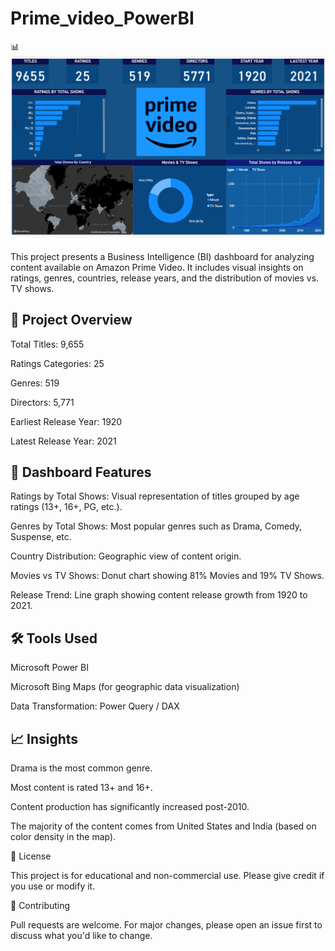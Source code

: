 # Prime_video_PowerBI
📊 ![Prime Video BI Dashboard](BI_primevideo.png)

This project presents a Business Intelligence (BI) dashboard for analyzing content available on Amazon Prime Video. It includes visual insights on ratings, genres, countries, release years, and the distribution of movies vs. TV shows.

## 📁 Project Overview

Total Titles: 9,655

Ratings Categories: 25

Genres: 519

Directors: 5,771

Earliest Release Year: 1920

Latest Release Year: 2021

## 📌 Dashboard Features

Ratings by Total Shows: Visual representation of titles grouped by age ratings (13+, 16+, PG, etc.).

Genres by Total Shows: Most popular genres such as Drama, Comedy, Suspense, etc.

Country Distribution: Geographic view of content origin.

Movies vs TV Shows: Donut chart showing 81% Movies and 19% TV Shows.

Release Trend: Line graph showing content release growth from 1920 to 2021.

## 🛠️ Tools Used

Microsoft Power BI

Microsoft Bing Maps (for geographic data visualization)

Data Transformation: Power Query / DAX

## 📈 Insights

Drama is the most common genre.

Most content is rated 13+ and 16+.

Content production has significantly increased post-2010.

The majority of the content comes from United States and India (based on color density in the map).

🧾 License

This project is for educational and non-commercial use. Please give credit if you use or modify it.

🤝 Contributing

Pull requests are welcome. For major changes, please open an issue first to discuss what you'd like to change.
